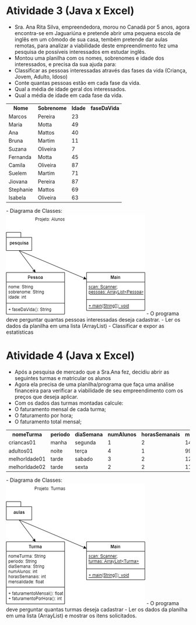 # Atividade 3 (Java x Excel)
- Sra. Ana Rita Silva, empreendedora, morou no Canadá por 5 anos, agora encontra-se em Jaguariúna e pretende abrir uma pequena escola de inglês em um cômodo de sua casa, tembém pretende dar aulas remotas, para analizar a viabilidade deste empreendimento fez uma pesquisa de possíveis interessados em estudar inglês.
- Montou uma planilha com os nomes, sobrenomes e idade dos interessados, e precisa da sua ajuda para:
- Classificar as pessoas interessadas através das fases da vida (Criança, Jovem, Adulto, Idoso)
- Conte quantas pessoas estão em cada fase da vida.
- Qual a média de idade geral dos interessados.
- Qual a média de idade em cada fase da vida.
<table>
<tr><th>Nome</th><th>Sobrenome</th><th>Idade</th><th>faseDaVida</th></tr>
<tr><td>Marcos</td><td>Pereira</td><td>23</td><td></td></tr>
<tr><td>Maria</td><td>Motta</td><td>49</td><td></td></tr>
<tr><td>Ana</td><td>Mattos</td><td>40</td><td></td></tr>
<tr><td>Bruna</td><td>Martim</td><td>11</td><td></td></tr>
<tr><td>Suzana</td><td>Oliveira</td><td>7</td><td></td></tr>
<tr><td>Fernanda</td><td>Motta</td><td>45</td><td></td></tr>
<tr><td>Camila</td><td>Oliveira</td><td>87</td><td></td></tr>
<tr><td>Suelem</td><td>Martim</td><td>71</td><td></td></tr>
<tr><td>Jiovana</td><td>Pereira</td><td>87</td><td></td></tr>
<tr><td>Stephanie</td><td>Mattos</td><td>69</td><td></td></tr>
<tr><td>Isabela</td><td>Oliveira</td><td>63</td><td></td></tr>
</table>
- Diagrama de Classes:
<img src="aluno.png">
- O programa deve perguntar quantas pessoas interessadas deseja cadastrar.
- Ler os dados da planilha em uma lista (ArrayList)
- Classificar e expor as estatísticas

# Atividade 4 (Java x Excel)
- Após a pesquisa de mercado que a Sra.Ana fez, decidiu abrir as seguintes turmas e matricular os alunos
- Agora ela precisa de uma planilha/programa que faça uma análise financeira para verificar a viabilidade de seu empreendimento com os preços que deseja aplicar.
- Com os dados das turmas montadas calcule:
- O faturamento mensal de cada turma;
- O faturamento por hora;
- O faturamento total mensal;
<table>
<tr><th>nomeTurma</th><th>periodo</th><th>diaSemana</th><th>numAlunos</th><th>horasSemanais</th><th>mensalidade</th><th>faturamentoMensal</th><th>faturamentoHora</th></tr>
<tr><td>criancas01</td><td>manha</td><td>segunda</td><td>1</td><td>2</td><td>149,9</td><td></td><td></td></tr>
<tr><td>adultos01</td><td>noite</td><td>terça</td><td>4</td><td>1</td><td>99,9</td><td></td><td></td></tr>
<tr><td>melhorIdade01</td><td>tarde</td><td>sabado</td><td>3</td><td>2</td><td>129,9</td><td></td><td></td></tr>
<tr><td>melhorIdade02</td><td>tarde</td><td>sexta</td><td>2</td><td>2</td><td>119,9</td><td></td><td></td></tr>
</table>
- Diagrama de Classes:
<img src="turma.png">
- O programa deve perguntar quantas turmas deseja cadastrar
- Ler os dados da planilha em uma lista (ArrayList) e mostrar os itens solicitados.